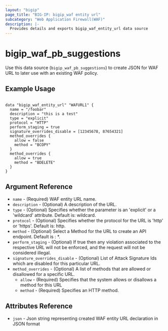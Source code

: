 ```yaml
---
layout: "bigip"
page_title: "BIG-IP: bigip_waf entity url"
subcategory: "Web Application Firewall(WAF)"
description: |-
  Provides details and exports bigip_waf_entity_url data source
---
```


# bigip\_waf\_pb_suggestions

Use this data source (`bigip_waf_pb_suggestions`) to create JSON for WAF URL to later use with an existing WAF policy.


## Example Usage

```hcl

data "bigip_waf_entity_url" "WAFURL1" {
  name = "/foobar"
  description = "this is a test"
  type = "explicit"
  protocol = "HTTP"
  perform_staging = true
  signature_overrides_disable = [12345678, 87654321]
  method_overrides {
    allow = false
    method = "BCOPY"
  }
  method_overrides {
    allow = true
    method = "BDELETE"
  }
}

```

## Argument Reference

* `name` - (Required) WAF entity URL name.
* `description` - (Optional) A description of the URL.
* `type` - (Optional) Specifies whether the parameter is an 'explicit' or a 'wildcard' attribute. Default is: wildcard.
* `protocol` - (Optional) Specifies whether the protocol for the URL is 'http' or 'https'. Default is: http.
* `method` - (Optional) Select a Method for the URL to create an API endpoint. Default is : *.
* `perform_staging` - (Optional) If true then any violation associated to the respective URL will not be enforced, and the request will not be considered illegal.
* `signature_overrides_disable` - (Optional) List of Attack Signature Ids which are disabled for this particular URL. 
* `method_overrides` - (Optional) A list of methods that are allowed or disallowed for a specific URL.
  * `allow` - (Required) Specifies that the system allows or disallows a method for this URL
  * `method` - (Required) Specifies an HTTP method.


## Attributes Reference

* `json` - Json string representing created WAF entity URL declaration in JSON format

